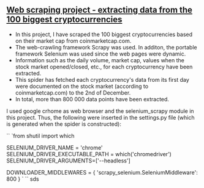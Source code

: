 ## [Web scraping project - extracting data from the 100 biggest cryptocurrencies](https://github.com/OlleKahreZall/Web-scraping-cryptocurrencies)

* In this project, I have scraped the 100 biggest cryptocurrencies based on their market cap from coinmarketcap.com. 
* The web-crawling framework Scrapy was used. In additon, the portable framework Selenium was used since the web pages were dynamic.
* Information such as the daily volume, market cap, values when the stock market opened/closed, etc., for each cryptocurrency have been extracted. 
* This spider has fetched each cryptocurrency's data from its first day were documented on the stock market (according to coinmarketcap.com) to the 2nd of December. 
* In total, more than 800 000 data points have been extracted.

I used google crhome as web browser and the selenium_scrapy module in this project. Thus, the following were inserted in the settings.py file (which is generated when the spider is constructed):

``
`from shutil import which 
  
SELENIUM_DRIVER_NAME = 'chrome'
SELENIUM_DRIVER_EXECUTABLE_PATH = which('chromedriver') 
SELENIUM_DRIVER_ARGUMENTS=['--headless'] 

DOWNLOADER_MIDDLEWARES = { 
     'scrapy_selenium.SeleniumMiddleware': 800
     } `
``
sds
